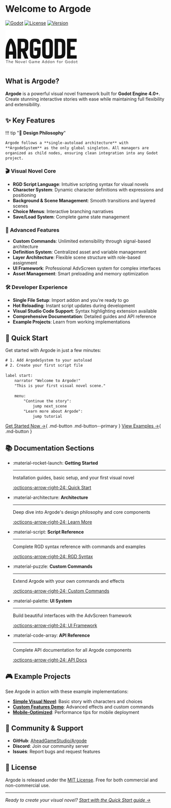# Welcome to Argode

[![Godot](https://img.shields.io/badge/Godot-4.0+-blue.svg)](https://godotengine.org/)
[![License](https://img.shields.io/badge/License-MIT-green.svg)](LICENSE)
[![Version](https://img.shields.io/badge/Version-2.0-orange.svg)](https://github.com/AheadGameStudio/Argode/releases)

![Argode Logo](images/ArgodeLogo.png)

## What is Argode?

**Argode** is a powerful visual novel framework built for **Godot Engine 4.0+**. Create stunning interactive stories with ease while maintaining full flexibility and extensibility.

## ✨ Key Features

!!! tip "🎯 **Design Philosophy**"
    
    Argode follows a **single-autoload architecture** with **ArgodeSystem** as the only global singleton. All managers are organized as child nodes, ensuring clean integration into any Godot project.

### 🎬 **Visual Novel Core**
- **RGD Script Language**: Intuitive scripting syntax for visual novels
- **Character System**: Dynamic character definitions with expressions and positioning
- **Background & Scene Management**: Smooth transitions and layered scenes
- **Choice Menus**: Interactive branching narratives
- **Save/Load System**: Complete game state management

### 🎨 **Advanced Features**
- **Custom Commands**: Unlimited extensibility through signal-based architecture
- **Definition System**: Centralized asset and variable management
- **Layer Architecture**: Flexible scene structure with role-based assignment
- **UI Framework**: Professional AdvScreen system for complex interfaces
- **Asset Management**: Smart preloading and memory optimization

### 🛠️ **Developer Experience**
- **Single File Setup**: Import addon and you're ready to go
- **Hot Reloading**: Instant script updates during development  
- **Visual Studio Code Support**: Syntax highlighting extension available
- **Comprehensive Documentation**: Detailed guides and API reference
- **Example Projects**: Learn from working implementations

## 🚀 Quick Start

Get started with Argode in just a few minutes:

```gdscript
# 1. Add ArgodeSystem to your autoload
# 2. Create your first script file

label start:
    narrator "Welcome to Argode!"
    "This is your first visual novel scene."
    
    menu:
        "Continue the story":
            jump next_scene
        "Learn more about Argode":
            jump tutorial
```

[Get Started Now →](getting-started/quick-start.md){ .md-button .md-button--primary }
[View Examples →](examples/simple-vn.md){ .md-button }

## 📚 Documentation Sections

<div class="grid cards" markdown>

-   :material-rocket-launch: **Getting Started**
    
    ---
    
    Installation guides, basic setup, and your first visual novel
    
    [:octicons-arrow-right-24: Quick Start](getting-started/quick-start.md)

-   :material-architecture: **Architecture**
    
    ---
    
    Deep dive into Argode's design philosophy and core components
    
    [:octicons-arrow-right-24: Learn More](architecture/design-philosophy.md)

-   :material-script: **Script Reference**
    
    ---
    
    Complete RGD syntax reference with commands and examples
    
    [:octicons-arrow-right-24: RGD Syntax](script/rgd-syntax.md)

-   :material-puzzle: **Custom Commands**
    
    ---
    
    Extend Argode with your own commands and effects
    
    [:octicons-arrow-right-24: Custom Commands](custom-commands/overview.md)

-   :material-palette: **UI System**
    
    ---
    
    Build beautiful interfaces with the AdvScreen framework
    
    [:octicons-arrow-right-24: UI Framework](ui/advscreen.md)

-   :material-code-array: **API Reference**
    
    ---
    
    Complete API documentation for all Argode components
    
    [:octicons-arrow-right-24: API Docs](api/argode-system.md)

</div>

## 🎮 Example Projects

See Argode in action with these example implementations:

- **[Simple Visual Novel](examples/simple-vn.md)**: Basic story with characters and choices
- **[Custom Features Demo](examples/custom-features.md)**: Advanced effects and custom commands  
- **[Mobile-Optimized](examples/best-practices.md)**: Performance tips for mobile deployment

## 🤝 Community & Support

- **GitHub**: [AheadGameStudio/Argode](https://github.com/AheadGameStudio/Argode)
- **Discord**: Join our community server
- **Issues**: Report bugs and request features

## 📄 License

Argode is released under the [MIT License](https://github.com/AheadGameStudio/Argode/blob/main/LICENSE). Free for both commercial and non-commercial use.

---

*Ready to create your visual novel? [Start with the Quick Start guide →](getting-started/quick-start.md)*

